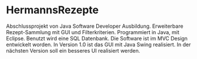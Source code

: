# HermannsRezepte

Abschlussprojekt von Java Software Developer Ausbildung. Erweiterbare Rezept-Sammlung mit GUI und  Filterkriterien. Programmiert in Java, mit Eclipse. Benutzt wird eine SQL Datenbank. Die Software ist im MVC Design entwickelt worden. In Version 1.0 ist das GUI mit Java Swing realisiert. In der nächsten Version soll ein besseres UI realisiert werden. 




